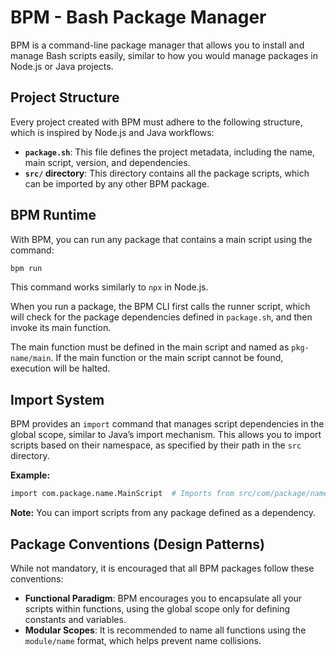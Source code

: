 # BPM - Bash Package Manager

BPM is a command-line package manager that allows you to install and manage Bash scripts easily, similar to how you would manage packages in Node.js or Java projects.

## Project Structure

Every project created with BPM must adhere to the following structure, which is inspired by Node.js and Java workflows:

- **`package.sh`**: This file defines the project metadata, including the name, main script, version, and dependencies.
- **`src/` directory**: This directory contains all the package scripts, which can be imported by any other BPM package.

## BPM Runtime

With BPM, you can run any package that contains a main script using the command:

```bash
bpm run
```

This command works similarly to `npx` in Node.js. 

When you run a package, the BPM CLI first calls the runner script, which will check for the package dependencies defined in `package.sh`, and then invoke its main function. 

The main function must be defined in the main script and named as `pkg-name/main`. If the main function or the main script cannot be found, execution will be halted.

## Import System

BPM provides an `import` command that manages script dependencies in the global scope, similar to Java’s import mechanism. This allows you to import scripts based on their namespace, as specified by their path in the `src` directory.

**Example:**

```bash
import com.package.name.MainScript  # Imports from src/com/package/name/MainScript
```

**Note:** You can import scripts from any package defined as a dependency.

## Package Conventions (Design Patterns)

While not mandatory, it is encouraged that all BPM packages follow these conventions:

- **Functional Paradigm**: BPM encourages you to encapsulate all your scripts within functions, using the global scope only for defining constants and variables.
- **Modular Scopes**: It is recommended to name all functions using the `module/name` format, which helps prevent name collisions.
